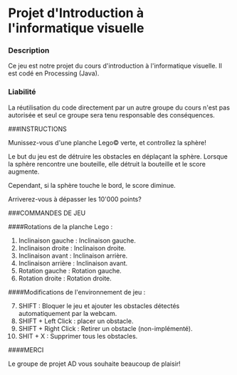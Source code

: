 # Projet d'Introduction à l'informatique visuelle

### Description
Ce jeu est notre projet du cours d'introduction à l'informatique visuelle. 
Il est codé en Processing (Java). 

### Liabilité
La réutilisation du code directement par un autre groupe du cours n'est 
pas autorisée et seul ce groupe sera tenu responsable des conséquences.


###INSTRUCTIONS

Munissez-vous d'une planche Lego© verte, et controllez la sphère!

Le but du jeu est de détruire les obstacles en déplaçant la sphère.
Lorsque la sphère rencontre une bouteille, elle détruit la bouteille et le score augmente.

Cependant, si la sphère touche le bord, le score diminue.

Arriverez-vous à dépasser les 10'000 points?


###COMMANDES DE JEU

####Rotations de la planche Lego :
  1. Inclinaison gauche : Inclinaison gauche.
  2. Inclinaison droite : Inclinaison droite.
  3. Inclinaison avant : Inclinaison arrière.
  4. Inclinaison arrière : Inclinaison avant.
  5. Rotation gauche : Rotation gauche.
  6. Rotation droite : Rotation droite.
  
####Modifications de l'environnement de jeu :

  7. SHIFT : Bloquer le jeu et ajouter les obstacles détectés automatiquement par la webcam.
  8. SHIFT + Left Click : placer un obstacle.
  9. SHIFT + Right Click : Retirer un obstacle (non-implémenté).
  10. SHIT + X : Supprimer tous les obstacles.
  
####MERCI

Le groupe de projet AD vous souhaite beaucoup de plaisir!
  
